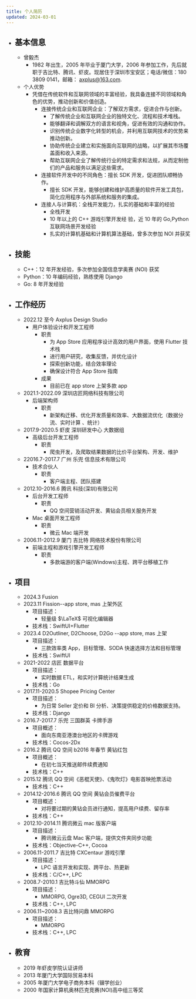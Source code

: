 ```yaml
---
title: 个人简历
updated: 2024-03-01
---
```


-   ## 基本信息
    -   曾毅杰
        -   1982 年出生，2005 年毕业于厦门大学，2006 年参加工作，先后就职于吉比特、腾讯、虾皮。现居住于深圳市宝安区；电话/微信：180 3809 0141，邮箱： axplus@163.com.
    -   个人优势
        -   凭借在传统软件和互联网领域的丰富经验，我具备连接不同领域和角色的优势，推动创新和价值创造。
            -   连接传统企业和互联网企业：了解双方需求，促进合作与创新。
                -   了解传统企业和互联网企业的独特文化、流程和技术堆栈。
                -   能够翻译和调解双方的语言和视角，促进有效的沟通和协作。
                -   识别传统企业数字化转型的机会，并利用互联网技术的优势来推动创新。
                -   协助传统企业建立和实施面向互联网的战略，以扩展其市场覆盖面和收入来源。
                -   帮助互联网企业了解传统行业的特定需求和法规，从而定制他们的产品和服务以满足这些需求。
            -   连接软件开发中的不同角色：擅长 SDK 开发，促进团队顺畅协作。
                -   擅长 SDK 开发，能够创建和维护高质量的软件开发工具包，简化应用程序与外部系统和服务的集成。
            -   连接人与计算机：全栈开发能力，扎实的基础和丰富的经验
                -   全栈开发
                -   10 年以上的 C++ 游戏引擎开发经 验，近 10 年的 Go,Python 互联网场景开发经验
                -   扎实的计算机基础和计算机算法基础，曾多次参加 NOI 并获奖
-   ## 技能
    -   C++：12 年开发经验，多次参加全国信息学奥赛 (NOI) 获奖
    -   Python：10 年编码经验，熟练使用 Django
    -   Go: 8 年开发经验
-   ## 工作经历
    -   2022.12 至今 Axplus Design Studio
        -   用户体验设计和开发工程师
            -   职责
                -   为 App Store 应用程序设计高效的用户界面，使用 Flutter 技术栈
                -   进行用户研究，收集反馈，并优化设计
                -   探索创新功能，结合效率理论
                -   确保设计符合 App Store 指南
            -   成果
                -   目前已在 app store 上架多款 app
    -   2021.1-2022.09 深圳店匠网络科技有限公司
        -   后端架构师
            -   职责
                -   新架构迁移、优化开发质量和效率、大数据流优化（数据分流、实时计算 、统计）
    -   2017.9-2020.5 虾皮 深圳研发中心 大数据组
        -   高级后台开发工程师
            -   职责
                -   爬虫开发，及爬取结果数据的比价平台架构、开发、维护
    -   22016.7-2017.7 广州 乐兜 信息技术有限公司
        -   技术合伙人
            -   职责
                -   客户端主程、团队搭建
    -   2012.10-2016.6 腾讯 科技(深圳)有限公司
        -   后台开发工程师
            -   职责
                -   QQ 空间营销活动开发、黄钻会员相关服务开发
        -   Mac 桌面开发工程师
            -   职责
                -   微云 Mac 端开发
    -   2006.11-2012.9 厦门 吉比特 网络技术股份有限公司
        -   前端主程和游戏引擎开发工程师
            -   职责
                -   多款端游的客户端(Windows)主程、跨平台移植工作
-   ## 项目
    -   2024.3 Fusion
    -   2023.11 Fission--app store, mas 上架外区
        -   项目描述：
            -   轻量级 $\LaTeX$ 可视化编辑器
        -   技术栈：SwiftUI+Flutter
    -   2023.4 D2Outliner, D2Choose, D2Go --app store, mas 上架
        -   项目描述：
            -   三款效率类 App，目标管理、SODA 快速选择方法和目标管理
        -   技术栈：SwiftUI
    -   2021-2022 店匠 数据平台
        -   项目描述：
            -   实时数据 ETL，和实时计算统计结果生成
        -   技术栈：Go
    -   2017.11-2020.5 Shopee Pricing Center
        -   项目描述：
            -   为日常 Seller 定价和 BI 分析、决策提供稳定的价格数据支持。
        -   技术栈：Django
    -   2016.7-2017.7 乐兜 三国群英 卡牌手游
        -   项目概述：
            -   面向东南亚港澳台地区的卡牌游戏
        -   技术栈：Cocos-2Dx
    -   2016.2 腾讯 QQ 空间 b2016 年春节 黄钻红包
        -   项目概述：
            -   在初七当天推送邮件续费通知
        -   技术栈：C++
    -   2015.12 腾讯 QQ 空间《恶棍天使》、《鬼吹灯》电影首映抢票活动
        -   技术栈：C++
    -   2014.12-2016.6 腾讯 QQ 空间 黄钻会员催费平台
        -   项目概述：
            -   对将要过期的黄钻会员进行通知，提高用户续费、留存率
        -   技术栈：C++
    -   2012.10-2014.11 腾讯微云 mac 版客户端
        -   项目描述：
            -   腾讯微云云盘 Mac 客户端，提供文件夹同步功能
        -   技术栈：Objective-C++, Cocoa
    -   2006.11-2011.7 吉比特 CXCentaur 游戏引擎
        -   项目描述：
            -   LPC 语言开发和实现、跨平台、热更新
        -   技术栈：C/C++, LPC
    -   2008.7-2010.1 吉比特斗仙 MMORPG
        -   项目描述：
            -   MMORPG, Ogre3D, CEGUI 二次开发
        -   技术栈：C++, LPC
    -   2006.11~2008.3 吉比特问鼎 MMORPG
        -   项目描述：
            -   MMORPG
        -   技术栈：C++, LPC
-   ## 教育
    -   2019 年虾皮学院认证讲师
    -   2013 年厦门大学国际贸易本科
    -   2005 年厦门大学电子商务本科（辍学创业）
    -   2000 年国家计算机奥林匹克竞赛(NOI)高中组三等奖
